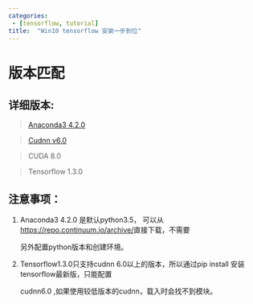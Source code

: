 ```yaml
---
categories:
 - [tensorflow, tutorial]
title:  "Win10 tensorflow 安装一步到位"
---
```


# 版本匹配
## 详细版本:

>[Anaconda3 4.2.0](https://repo.continuum.io/archive/)

>[Cudnn v6.0](<https://developer.nvidia.com/>)

>CUDA 8.0

>Tensorflow 1.3.0

## 注意事项：

1. Anaconda3 4.2.0 是默认python3.5， 可以从<https://repo.continuum.io/archive/>直接下载，不需要

    另外配置python版本和创建环境。

2. Tensorflow1.3.0只支持cudnn 6.0以上的版本，所以通过pip install 安装tensorflow最新版，只能配置

    cudnn6.0 ,如果使用较低版本的cudnn，载入时会找不到模块。

